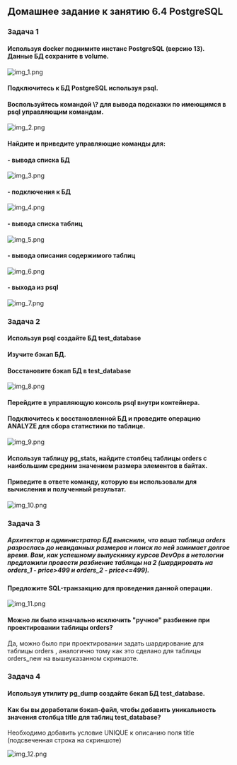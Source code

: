 
## Домашнее задание к занятию 6.4 PostgreSQL ##

### Задача 1 ###

#### Используя docker поднимите инстанс PostgreSQL (версию 13). Данные БД сохраните в volume. ####

![img_1.png](img_1.png)

#### Подключитесь к БД PostgreSQL используя psql. ####
#### Воспользуйтесь командой \\? для вывода подсказки по имеющимся в psql управляющим командам. ####

![img_2.png](img_2.png)

#### Найдите и приведите управляющие команды для: #### 

#### - вывода списка БД ####

![img_3.png](img_3.png)

#### - подключения к БД ####

![img_4.png](img_4.png)

#### - вывода списка таблиц ####

![img_5.png](img_5.png)

#### - вывода описания содержимого таблиц ####

![img_6.png](img_6.png)

#### - выхода из psql ####

![img_7.png](img_7.png)

### Задача 2 ###

#### Используя psql создайте БД test_database ####
#### Изучите бэкап БД. ####
#### Восстановите бэкап БД в test_database ####

![img_8.png](img_8.png)

#### Перейдите в управляющую консоль psql внутри контейнера. ####
#### Подключитесь к восстановленной БД и проведите операцию ANALYZE для сбора статистики по таблице. ####

![img_9.png](img_9.png)

#### Используя таблицу pg_stats, найдите столбец таблицы orders с наибольшим средним значением размера элементов в байтах. ####
#### Приведите в ответе команду, которую вы использовали для вычисления и полученный результат. ####

![img_10.png](img_10.png)

### Задача 3 ###

##### Архитектор и администратор БД выяснили, что ваша таблица orders разрослась до невиданных размеров и поиск по ней занимает долгое время. Вам, как успешному выпускнику курсов DevOps в нетологии предложили провести разбиение таблицы на 2 (шардировать на orders_1 - price>499 и orders_2 - price<=499). ####
#### Предложите SQL-транзакцию для проведения данной операции. ####

![img_11.png](img_11.png)

#### Можно ли было изначально исключить "ручное" разбиение при проектировании таблицы orders? ####

Да, можно было при проектировании задать шардирование для таблицы orders , аналогично тому как это сделано для таблицы orders_new на вышеуказанном скриншоте.

### Задача 4 ###

#### Используя утилиту pg_dump создайте бекап БД test_database. ####
#### Как бы вы доработали бэкап-файл, чтобы добавить уникальность значения столбца title для таблиц test_database? ####

Необходимо добавить условие UNIQUE к описанию поля title (подсвеченная строка на скриншоте) 

![img_12.png](img_12.png)

